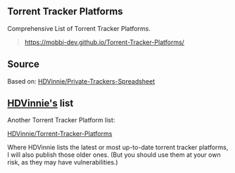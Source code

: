 ## Torrent Tracker Platforms

Comprehensive List of Torrent Tracker Platforms.

> https://mobbi-dev.github.io/Torrent-Tracker-Platforms/


## Source

Based on: [HDVinnie/Private-Trackers-Spreadsheet](https://github.com/HDVinnie/Private-Trackers-Spreadsheet)

## <a href="https://github.com/HDVinnie">HDVinnie's</a> list

Another Torrent Tracker Platform list: 

[HDVinnie/Torrent-Tracker-Platforms](https://github.com/HDVinnie/Torrent-Tracker-Platforms)

Where HDVinnie lists the latest or most up-to-date torrent tracker platforms, I will also publish those older ones. (But you should use them at your own risk, as they may have vulnerabilities.)
